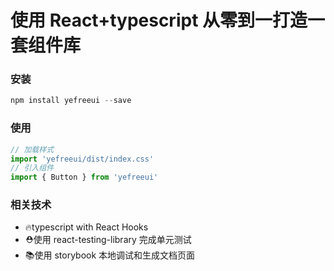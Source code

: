 <Meta title="Welcome" />

# 使用 React+typescript 从零到一打造一套组件库
### 安装
~~~javascript
npm install yefreeui --save
~~~
### 使用
~~~javascript
// 加载样式
import 'yefreeui/dist/index.css'
// 引入组件
import { Button } from 'yefreeui'
~~~
###  相关技术
* 🔥typescript with React Hooks
* ⛑️使用 react-testing-library 完成单元测试
* 📚使用 storybook 本地调试和生成文档页面